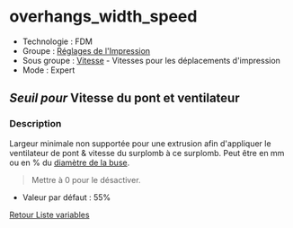 # overhangs_width_speed

* Technologie : FDM
* Groupe : [Réglages de l'Impression](../print_settings/print_settings.md)
* Sous groupe : [Vitesse](../print_settings/print_settings.md#vitesse) - Vitesses pour les déplacements d'impression
* Mode : Expert

## *Seuil pour* Vitesse du pont et ventilateur

### Description

Largeur minimale non supportée pour une extrusion afin d'appliquer le ventilateur de pont & vitesse du surplomb à ce surplomb. Peut être en mm ou en % du [diamètre de la buse](nozzle_diameter.md). 
    
> Mettre à 0 pour le désactiver.

* Valeur par défaut : 55%

[Retour Liste variables](variable_list.md)